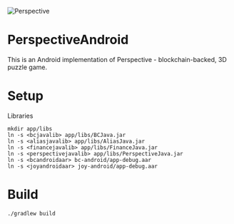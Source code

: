 ![Perspective](./perspective.svg)

PerspectiveAndroid
============

This is an Android implementation of Perspective - blockchain-backed, 3D puzzle game.

Setup
=====
Libraries

    mkdir app/libs
    ln -s <bcjavalib> app/libs/BCJava.jar
    ln -s <aliasjavalib> app/libs/AliasJava.jar
    ln -s <financejavalib> app/libs/FinanceJava.jar
    ln -s <perspectivejavalib> app/libs/PerspectiveJava.jar
    ln -s <bcandroidaar> bc-android/app-debug.aar
    ln -s <joyandroidaar> joy-android/app-debug.aar

Build
=====

    ./gradlew build
